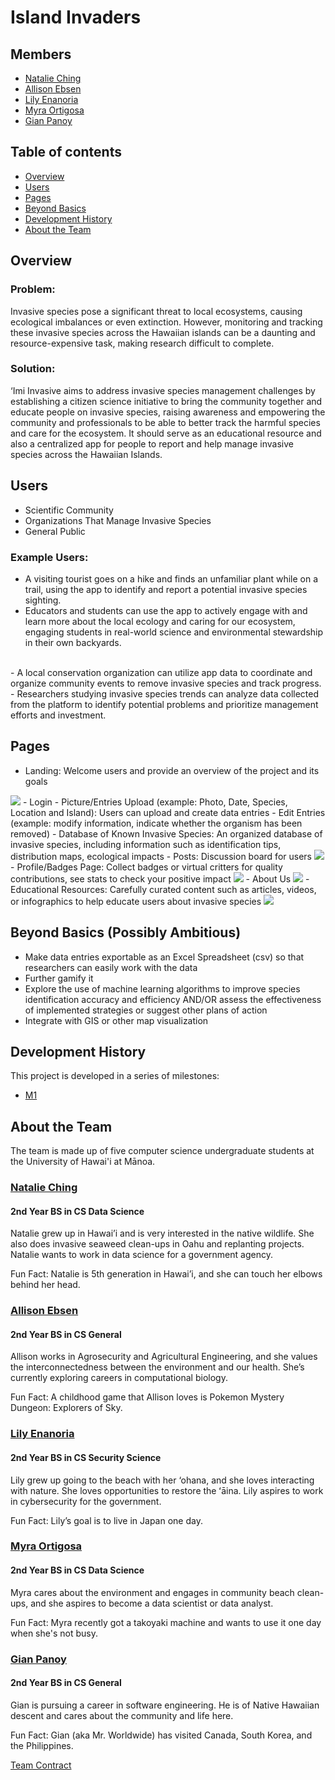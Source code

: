 # Island Invaders

## Members

* [Natalie Ching](#natalie-ching)
* [Allison Ebsen](#allison-ebsen)
* [Lily Enanoria](#lily-enanoria)
* [Myra Ortigosa](#myra-ortigosa)
* [Gian Panoy](#gian-panoy)

## Table of contents

* [Overview](#overview)
* [Users](#users)
* [Pages](#pages)
* [Beyond Basics](#beyond-basics-possibly-ambitious)
* [Development History](#development-history)
* [About the Team](#about-the-team)

## Overview

### Problem:
Invasive species pose a significant threat to local ecosystems, causing ecological imbalances or even extinction. However, monitoring and tracking these invasive species across the Hawaiian islands can be a daunting and resource-expensive task, making research difficult to complete.

### Solution:
‘Imi Invasive aims to address invasive species management challenges by establishing a citizen science initiative to bring the community together and educate people on invasive species, raising awareness and empowering the community and professionals to be able to better track the harmful species and care for the ecosystem. It should serve as an educational resource and also a centralized app for people to report and help manage invasive species across the Hawaiian Islands.


## Users
- Scientific Community
- Organizations That Manage Invasive Species
- General Public
  
### Example Users:
- A visiting tourist goes on a hike and finds an unfamiliar plant while on a trail, using the app to identify and report a potential invasive species sighting.
- Educators and students can use the app to actively engage with and learn more about the local ecology and caring for our ecosystem, engaging students in real-world science and environmental stewardship in their own backyards.
<br/>
- A local conservation organization can utilize app data to coordinate and organize community events to remove invasive species and track progress.
- Researchers studying invasive species trends can analyze data collected from the platform to identify potential problems and prioritize management efforts and investment.

## Pages
- Landing: Welcome users and provide an overview of the project and its goals
<img src="doc/landing_page.jpg">
  - Login
- Picture/Entries Upload (example: Photo, Date, Species, Location and Island): Users can upload and create data entries
- Edit Entries (example: modify information, indicate whether the organism has been removed)
- Database of Known Invasive Species: An organized database of invasive species, including information such as identification tips, distribution maps, ecological impacts
- Posts: Discussion board for users
  <img src="doc/post.jpg">
- Profile/Badges Page: Collect badges or virtual critters for quality contributions, see stats to check your positive impact
<img src="doc/profile.jpg">
- About Us
<img src="doc/about_us.jpg">
- Educational Resources: Carefully curated content such as articles, videos, or infographics to help educate users about invasive species
<img src="doc/resources.jpg">

## Beyond Basics (Possibly Ambitious)
- Make data entries exportable as an Excel Spreadsheet (csv) so that researchers can easily work with the data
- Further gamify it
- Explore the use of machine learning algorithms to improve species identification accuracy and efficiency AND/OR assess the effectiveness of implemented strategies or suggest other plans of action
- Integrate with GIS or other map visualization

## Development History
This project is developed in a series of milestones:

- [M1](https://github.com/orgs/islandinvaders/projects/2)


## About the Team

The team is made up of five computer science undergraduate students at the University of Hawai'i at Mānoa.
### [Natalie Ching](https://www.linkedin.com/in/natalie-ching-96749a253/)
#### 2nd Year BS in CS Data Science
Natalie grew up in Hawai’i and is very interested in the native wildlife. She also does invasive seaweed clean-ups in Oahu and replanting projects. Natalie wants to work in data science for a government agency.

Fun Fact: Natalie is 5th generation in Hawai’i, and she can touch her elbows behind her head.


### [Allison Ebsen](https://www.linkedin.com/in/allison-ebsen/)
#### 2nd Year BS in CS General

Allison works in Agrosecurity and Agricultural Engineering, and she values the interconnectedness between the environment and our health. She’s currently exploring careers in computational biology.

Fun Fact: A childhood game that Allison loves is Pokemon Mystery Dungeon: Explorers of Sky.


### [Lily Enanoria](https://www.linkedin.com/in/lily-enanoria-0944aa2aa/)
#### 2nd Year BS in CS Security Science
Lily grew up going to the beach with her ‘ohana, and she loves interacting with nature. She loves opportunities to restore the ʻāina. Lily aspires to work in cybersecurity for the government.

Fun Fact: Lily’s goal is to live in Japan one day.


### [Myra Ortigosa](https://www.linkedin.com/in/myra-angelica-ortigosa-5661a4275/)
#### 2nd Year BS in CS Data Science
Myra cares about the environment and engages in community beach clean-ups, and she aspires to become a data scientist or data analyst.

Fun Fact: Myra recently got a takoyaki machine and wants to use it one day when she's not busy.


### [Gian Panoy](https://www.linkedin.com/in/gianpanoy/)
#### 2nd Year BS in CS General
Gian is pursuing a career in software engineering. He is of Native Hawaiian descent and cares about the community and life here.

Fun Fact: Gian (aka Mr. Worldwide) has visited Canada, South Korea, and the Philippines.

[Team Contract](https://docs.google.com/document/d/10awsj1BGBtRuBudM55MgN057PxomPFo33-s55Cq8MKY/edit?usp=sharing)